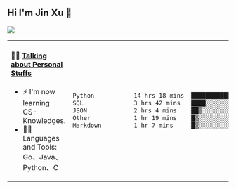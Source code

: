 
## Hi I'm Jin Xu 👋
![](https://komarev.com/ghpvc/?username=jiayouxujin&color=brightgreen&label=PROFILE+VIEWS)



<table align="center">
<tr>
<td valign="top" width="60%">

#### 🏋️‍♀️ <a href="https://github.com/jiayouxujin" target="_blank">Talking about Personal Stuffs</a>
<!-- recent_releases starts -->

- ⚡  I'm now learning CS-Knowledges.  
- 🏊‍♂️ Languages and Tools: Go、Java、Python、C
<!-- recent_releases ends -->
</td>
<td>
 
<!--START_SECTION:waka-->

```txt
Python           14 hrs 18 mins  ███████████████░░░░░░░░░░   59.81 %
SQL              3 hrs 42 mins   ████░░░░░░░░░░░░░░░░░░░░░   15.47 %
JSON             2 hrs 4 mins    ██▒░░░░░░░░░░░░░░░░░░░░░░   08.70 %
Other            1 hr 19 mins    █▒░░░░░░░░░░░░░░░░░░░░░░░   05.51 %
Markdown         1 hr 7 mins     █▒░░░░░░░░░░░░░░░░░░░░░░░   04.67 %
```

<!--END_SECTION:waka-->
 
</td>
</tr>
</table>





